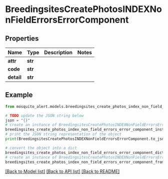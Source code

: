 # BreedingsitesCreatePhotosINDEXNonFieldErrorsErrorComponent


## Properties

Name | Type | Description | Notes
------------ | ------------- | ------------- | -------------
**attr** | **str** |  | 
**code** | **str** |  | 
**detail** | **str** |  | 

## Example

```python
from mosquito_alert.models.breedingsites_create_photos_index_non_field_errors_error_component import BreedingsitesCreatePhotosINDEXNonFieldErrorsErrorComponent

# TODO update the JSON string below
json = "{}"
# create an instance of BreedingsitesCreatePhotosINDEXNonFieldErrorsErrorComponent from a JSON string
breedingsites_create_photos_index_non_field_errors_error_component_instance = BreedingsitesCreatePhotosINDEXNonFieldErrorsErrorComponent.from_json(json)
# print the JSON string representation of the object
print(BreedingsitesCreatePhotosINDEXNonFieldErrorsErrorComponent.to_json())

# convert the object into a dict
breedingsites_create_photos_index_non_field_errors_error_component_dict = breedingsites_create_photos_index_non_field_errors_error_component_instance.to_dict()
# create an instance of BreedingsitesCreatePhotosINDEXNonFieldErrorsErrorComponent from a dict
breedingsites_create_photos_index_non_field_errors_error_component_from_dict = BreedingsitesCreatePhotosINDEXNonFieldErrorsErrorComponent.from_dict(breedingsites_create_photos_index_non_field_errors_error_component_dict)
```
[[Back to Model list]](../README.md#documentation-for-models) [[Back to API list]](../README.md#documentation-for-api-endpoints) [[Back to README]](../README.md)


